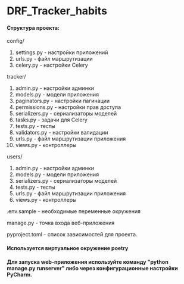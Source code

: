 # DRF_Tracker_habits

#### Структура проекта:
config/
1. settings.py - настройки приложений
2. urls.py - файл маршрутизации
3. celery.py - настройки Celery

tracker/
1. admin.py - настройки админки
2. models.py - модели приложения
3. paginators.py - настройки пагинации
4. permissions.py - настройки прав доступа
5. serializers.py - сериализаторы моделей
6. tasks.py - задачи для Celery
7. tests.py - тесты
8. validators.py - настройки валидации
9. urls.py - файл маршрутизации приложения
10. views.py - контроллеры

users/
1. admin.py - настройки админки
2. models.py - модели приложения
3. serializers.py - сериализаторы моделей
4. tests.py - тесты
5. urls.py - файл маршрутизации приложения
6. views.py - контроллеры

.env.sample - необходимые переменные окружения

manage.py - точка входа веб-приложения

pyproject.toml - список зависимостей для проекта.

#### Используется виртуальное окружение poetry

#### Для запуска web-приложения используйте команду "python manage.py runserver" либо через конфигурационные настройки PyCharm.
